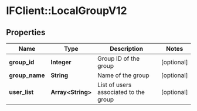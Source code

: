# IFClient::LocalGroupV12

## Properties
Name | Type | Description | Notes
------------ | ------------- | ------------- | -------------
**group_id** | **Integer** | Group ID of the group | [optional] 
**group_name** | **String** | Name of the group | [optional] 
**user_list** | **Array&lt;String&gt;** | List of users associated to the group | [optional] 


